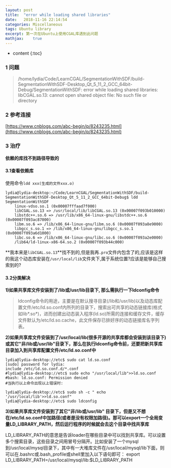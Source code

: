 ```yaml
---
layout: post
title:  "error while loading shared libraries"
date:   2018-11-16 22:14:54
categories: Miscellaneous
tags: Ubuntu library
excerpt: 第一次在Ubuntu上使用CGAL库遇到此问题
mathjax:	true
---
```


* content
{:toc}

### **1 问题**
>/home/lydia/Code/LearnCGAL/SegmentationWithSDF/build-SegmentationWithSDF-Desktop_Qt_5_11_2_GCC_64bit-Debug/SegmentationWithSDF: error while loading shared libraries: libCGAL.so.13: cannot open shared object file: No such file or directory


### **2 参考连接**
[https://www.cnblogs.com/abc-begin/p/8243235.html](https://www.cnblogs.com/abc-begin/p/8243235.html)

### **3 治疗**

**依赖的库找不到路径导致的**

#### **3.1查看依赖库**

使用命令`ldd xxx(生成的文件xxx.o)`
```
lydia@lydia-desktop:~/Code/LearnCGAL/SegmentationWithSDF/build-SegmentationWithSDF-Desktop_Qt_5_11_2_GCC_64bit-Debug$ ldd SegmentationWithSDF 
	linux-vdso.so.1 (0x00007fffaad7f000)
	libCGAL.so.13 => /usr/local/lib/libCGAL.so.13 (0x00007f093b010000)
	libstdc++.so.6 => /usr/lib/x86_64-linux-gnu/libstdc++.so.6 (0x00007f093ac87000)
	libm.so.6 => /lib/x86_64-linux-gnu/libm.so.6 (0x00007f093a8e9000)
	libgcc_s.so.1 => /lib/x86_64-linux-gnu/libgcc_s.so.1 (0x00007f093a6d1000)
	libc.so.6 => /lib/x86_64-linux-gnu/libc.so.6 (0x00007f093a2e0000)
	/lib64/ld-linux-x86-64.so.2 (0x00007f093b44c000)

```

**我本来是`libCGAL.so.13`**找不到的,但是我再`.pro`文件内包含了的,应该是这样的我这个动态库安装在`/usr/local/lib`文件夹下,属于系统位置?应该是能够自己搜索到的?

#### **3.2分类解决**

**1)如果共享库文件安装到了/lib或/usr/lib目录下, 那么需执行一下ldconfig命令**

>ldconfig命令的用途，主要是在默认搜寻目录(/lib和/usr/lib)以及动态库配置文件/etc/ld.so.conf内所列的目录下，搜索出可共享的动态链接库(格式如lib*.so*)，进而创建出动态装入程序(ld.so)所需的连接和缓存文件，缓存文件默认为/etc/ld.so.cache，此文件保存已排好序的动态链接库名字列表。

**2)如果共享库文件安装到了/usr/local/lib(很多开源的共享库都会安装到该目录下)或其它"非/lib或/usr/lib"目录下，那么在执行ldconfig命令前，还要把新共享库目录加入到共享库配置文件/etc/ld.so.conf中**

```
lydia@lydia-desktop://etc$ sudo cat ld.so.conf
[sudo] password for lydia: 
include /etc/ld.so.conf.d/*.conf
#lydia@lydia-desktop://etc$ sudo echo "/usr/local/lib">>ld.so.conf
#bash: ld.so.conf: Permission denied
#当执行以上命令出现以上错误时:

lydia@lydia-desktop://etc$ sudo sh -c " echo '/usr/local/lib'>>ld.so.conf"
lydia@lydia-desktop://etc$ sudo ldconfig

```

**3)如果共享库文件安装到了其它"非/lib或/usr/lib" 目录下，但是又不想在/etc/ld.so.conf中加路径(或者是没有权限加路径)。那可以export一个全局变量LD_LIBRARY_PATH，然后运行程序的时候就会去这个目录中找共享库**

LD_LIBRARY_PATH的意思是告诉loader在哪些目录中可以找到共享库。可以设置多个搜索目录，这些目录之间用冒号分隔开。比如安装了一个mysql到/usr/local/mysql目录下，其中有一大堆库文件在/usr/local/mysql/lib下面，则可以在.bashrc或.bash_profile或shell里加入以下语句即可：
export LD_LIBRARY_PATH=/usr/local/mysql/lib:$LD_LIBRARY_PATH   
